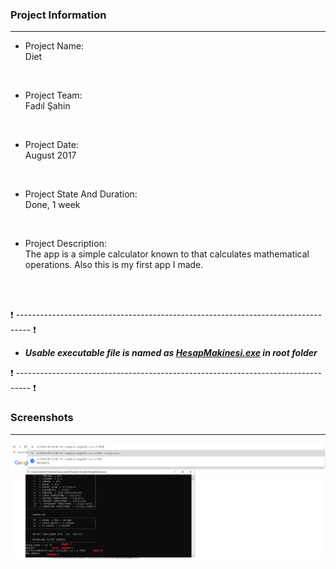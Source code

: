 ### Project Information
--- 
* Project Name: <br/>
Diet
<br>

* Project Team: <br/>
Fadıl Şahin
<br>

* Project Date: <br/>
August 2017
<br>

* Project State And Duration: <br/>
Done, 1 week
<br>

* Project Description: <br/>
The app is a simple calculator known to that calculates mathematical operations. Also this is my first app I made.
<br/>
<br/>

:exclamation: --------------------------------------------------------------------------------- :exclamation:

- ***Usable executable file is named as [HesapMakinesi.exe](HesapMakinesi.exe) in root folder***

:exclamation: --------------------------------------------------------------------------------- :exclamation:



### Screenshots
---
![Menu](/1.png)
